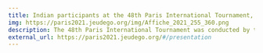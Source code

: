 ```yaml
---
title: Indian participants at the 48th Paris International Tournament, 2021
img: https://paris2021.jeudego.org/img/Affiche_2021_255_360.png
description: The 48th Paris International Tournament was conducted by the European Go Federation from 3rd to 5th of April, 2021. It was held on the Online Go Server (OGS). The AIGP had one representative in this tournament, Karan Rawat, who finished the tournament ranked 74, out of 175 participants.
external_url: https://paris2021.jeudego.org/#/presentation
---
```

